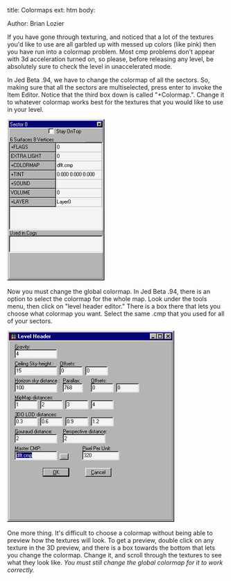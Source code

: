 title: Colormaps
ext: htm
body:

Author: Brian Lozier

If you have gone through texturing, and noticed that a lot of the
textures you'd like to use are all garbled up with messed up colors
(like pink) then you have run into a colormap problem. Most cmp problems
don't appear with 3d acceleration turned on, so please, before releasing
any level, be absolutely sure to check the level in unaccelerated
mode.  
  
In Jed Beta .94, we have to change the colormap of all the sectors. So,
making sure that all the sectors are multiselected, press enter to
invoke the Item Editor. Notice that the third box down is called
"+Colormap.". Change it to whatever colormap works best for the textures
that you would like to use in your level.  
  

![](images/2.GIF)

  
  
Now you must change the global colormap. In Jed Beta .94, there is an
option to select the colormap for the whole map. Look under the tools
menu, then click on "level header editor." There is a box there that
lets you choose what colormap you want. Select the same .cmp that you
used for all of your sectors.  
  

![](images/3.GIF)

  
  
One more thing. It's difficult to choose a colormap without being able
to preview how the textures will look. To get a preview, double click on
any texture in the 3D preview, and there is a box towards the bottom
that lets you change the colormap. Change it, and scroll through the
textures to see what they look like. *You must still change the global
colormap for it to work correctly.*

